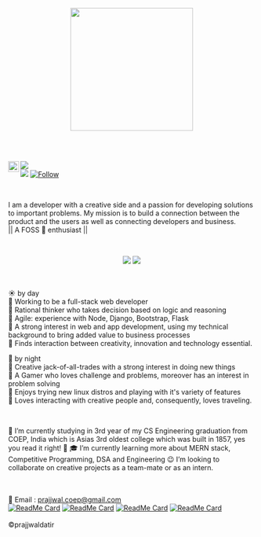 <!-- Banner -->
<!-- Made using https://github.com/anuraghazra/github-readme-stats -->
<p align = "center">
  <img src = "https://websitesetup.org/wp-content/uploads/2019/01/Web-Developer.jpg" width="250">
</p>
<br/><br/>

<!-- About me -->
<p align = "center">
<!--   <img src = "https://blog.vilmatech.com/wp-content/uploads/2019/01/Python-and-Django.jpg"> -->
</p>


</a> <a href="https://www.linkedin.com/in/prajjwal-datir-coep">
  <img align="left" alt="LinkedIn" width="22px" src="https://cdn.jsdelivr.net/npm/simple-icons@v3/icons/linkedin.svg" />
</a>![](https://visitor-badge.glitch.me/badge?page_id=prajjwaldatir.MyGithub)  
</a> ![](https://prajjwaldatir.github.io)
  <a class="header-badge" target="_blank" href="https://twitter.com/datir_prajjwal">
  <img alt="Follow" src="https://img.shields.io/twitter/follow/datir_prajjwal?style=social">
  </a>

<br/>
    

I am a developer with a creative side and a passion for developing solutions to important problems. My mission is to build a connection between the product and the users as well as connecting developers and business.\
|| A FOSS :green_heart: enthusiast ||


<br/>
<!--[My Resume](https://docs.google.com/document/d/1hYHxBIc0yhy__fDR7qFMF7wjKBiT75yVZZ6sdoJGX-Y/edit) -->
<!-- Stats Dashboard -->
<p align = "center">
  <img src = "https://github-readme-stats.vercel.app/api?username=PrajjwalDatir&show_icons=true&theme=radical&line_height=40&count_private=true&cache_seconds=1800&title_color=red&include_all_commits=true">
  <!-- *bg_color=080e4f&title_color=F49F1C -->
  <!-- &bg_color=080e4f&title_color=F49F1C -->
  <img src = "https://github-readme-stats.vercel.app/api/top-langs/?username=PrajjwalDatir&hide_langs_below=2.5&theme=radical&title_color=red&include_all_commits=true&count_private=true">
</p>

<br><br/>
:sunny: by day\
:pushpin: Working to be a full-stack web developer\
:pushpin: Rational thinker who takes decision based on logic and reasoning\
:pushpin: Agile: experience with Node, Django, Bootstrap, Flask\
:pushpin: A strong interest in web and app development, using my technical background to bring added value to business processes\
:pushpin: Finds interaction between creativity, innovation and technology essential.

:first_quarter_moon_with_face: by night\
:pushpin: Creative jack-of-all-trades with a strong interest in doing new things\
:pushpin: A Gamer who loves challenge and problems, moreover has an interest in problem solving\
:pushpin: Enjoys trying new linux distros and playing with it's variety of features\
:pushpin: Loves interacting with creative people and, consequently, loves traveling.

</br>


 :construction_worker: I’m currently studying in 3rd year of my CS Engineering graduation from COEP, India which is Asias 3rd oldest college which was built in 1857, yes you read it right! :microbe:
 :mortar_board: I’m currently learning more about MERN stack, Competitive Programming, DSA and Engineering  :wink:
  I’m looking to collaborate on creative projects as a team-mate or as an intern.


</br></br>
:email: Email : prajjwal.coep@gmail.com \
[![ReadMe Card](https://github-readme-stats.vercel.app/api/pin/?username=prajjwaldatir&repo=coronastrike&show_owner=true)](https://github.com/prajjwaldatir/coronastrike)
[![ReadMe Card](https://github-readme-stats.vercel.app/api/pin/?username=prajjwaldatir&repo=Competitive-Coding-Manjaro&show_owner=true)](https://github.com/prajjwaldatir/Competitive-Coding-Manjaro)
[![ReadMe Card](https://github-readme-stats.vercel.app/api/pin/?username=prajjwaldatir&repo=HTTP-webserver-CN&show_owner=true)](https://github.com/prajjwaldatir/HTTP-webserver-CN)
[![ReadMe Card](https://github-readme-stats.vercel.app/api/pin/?username=prajjwaldatir&repo=WebsiteTemplates&show_owner=true)](https://github.com/PrajjwalDatir/WebsiteTemplates)
</br></br>
:copyright:prajjwaldatir
<!--
Here are some ideas to get you started:

- 🔭 I’m currently working on ...
- 🌱 I’m currently learning ...
- 👯 I’m looking to collaborate on ...
- 🤔 I’m looking for help with ...
- 💬 Ask me about ...
- 📫 How to reach me: ...
- 😄 Pronouns: ...
- ⚡ Fun fact: ...

-->
